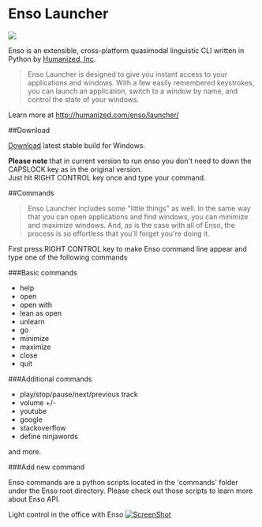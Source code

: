 # Enso Launcher

<img src="https://raw.github.com/tartakynov/enso/md-resources/screen.PNG" />

Enso is an extensible, cross-platform quasimodal linguistic CLI written in Python by [Humanized, Inc](http://www.humanized.com). 

> Enso Launcher is designed to give you instant access to your applications and windows. With a few easily remembered keystrokes, you can launch an application, switch to a window by name, and control the state of your windows.

Learn more at http://humanized.com/enso/launcher/

##Download

[Download](https://bitbucket.org/tartakynov/enso/downloads/EnsoCommunitySetup.exe) latest stable build for Windows.

**Please note** that in current version to run enso you don't need to down the CAPSLOCK key as in the original version.  
Just hit RIGHT CONTROL key once and type your command.


##Commands

> Enso Launcher includes some "little things" as well. In the same way that you can open applications and find windows, you can minimize and maximize windows. And, as is the case with all of Enso, the process is so effortless that you'll forget you're doing it.

First press RIGHT CONTROL key to make Enso command line appear and type one of the following commands

###Basic commands

* help
* open
* open with
* lean as open
* unlearn
* go
* minimize
* maximize
* close 
* quit

###Additional commands

* play/stop/pause/next/previous track
* volume +/-
* youtube
* google
* stackoverflow
* define ninjawords

and more.

###Add new command

Enso commands are a python scripts located in the 'commands' folder under the Enso root directory. Please check out those scripts to learn more about Enso API.

Light control in the office with Enso
[![ScreenShot](https://raw.github.com/tartakynov/enso/md-resources/enso-light-youtube.PNG)](http://www.youtube.com/watch?v=yU_ENetpz_I)
